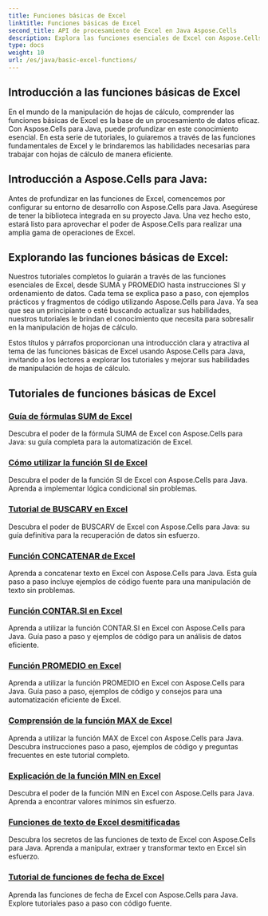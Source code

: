 ```yaml
---
title: Funciones básicas de Excel
linktitle: Funciones básicas de Excel
second_title: API de procesamiento de Excel en Java Aspose.Cells
description: Explora las funciones esenciales de Excel con Aspose.Cells para Java. Nuestros tutoriales cubren los conceptos básicos paso a paso. Comienza a manipular hojas de cálculo
type: docs
weight: 10
url: /es/java/basic-excel-functions/
---
```

## Introducción a las funciones básicas de Excel

En el mundo de la manipulación de hojas de cálculo, comprender las funciones básicas de Excel es la base de un procesamiento de datos eficaz. Con Aspose.Cells para Java, puede profundizar en este conocimiento esencial. En esta serie de tutoriales, lo guiaremos a través de las funciones fundamentales de Excel y le brindaremos las habilidades necesarias para trabajar con hojas de cálculo de manera eficiente.

## Introducción a Aspose.Cells para Java:

Antes de profundizar en las funciones de Excel, comencemos por configurar su entorno de desarrollo con Aspose.Cells para Java. Asegúrese de tener la biblioteca integrada en su proyecto Java. Una vez hecho esto, estará listo para aprovechar el poder de Aspose.Cells para realizar una amplia gama de operaciones de Excel.

## Explorando las funciones básicas de Excel:

Nuestros tutoriales completos lo guiarán a través de las funciones esenciales de Excel, desde SUMA y PROMEDIO hasta instrucciones SI y ordenamiento de datos. Cada tema se explica paso a paso, con ejemplos prácticos y fragmentos de código utilizando Aspose.Cells para Java. Ya sea que sea un principiante o esté buscando actualizar sus habilidades, nuestros tutoriales le brindan el conocimiento que necesita para sobresalir en la manipulación de hojas de cálculo.

Estos títulos y párrafos proporcionan una introducción clara y atractiva al tema de las funciones básicas de Excel usando Aspose.Cells para Java, invitando a los lectores a explorar los tutoriales y mejorar sus habilidades de manipulación de hojas de cálculo.

## Tutoriales de funciones básicas de Excel
### [Guía de fórmulas SUM de Excel](./excel-sum-formula-guide/)
Descubra el poder de la fórmula SUMA de Excel con Aspose.Cells para Java: su guía completa para la automatización de Excel.
### [Cómo utilizar la función SI de Excel](./how-to-use-excel-if-function/)
Descubra el poder de la función SI de Excel con Aspose.Cells para Java. Aprenda a implementar lógica condicional sin problemas.
### [Tutorial de BUSCARV en Excel](./excel-vlookup-tutorial/)
Descubra el poder de BUSCARV de Excel con Aspose.Cells para Java: su guía definitiva para la recuperación de datos sin esfuerzo.
### [Función CONCATENAR de Excel](./excel-concatenate-function/)
Aprenda a concatenar texto en Excel con Aspose.Cells para Java. Esta guía paso a paso incluye ejemplos de código fuente para una manipulación de texto sin problemas.
### [Función CONTAR.SI en Excel](./countif-function-in-excel/)
Aprenda a utilizar la función CONTAR.SI en Excel con Aspose.Cells para Java. Guía paso a paso y ejemplos de código para un análisis de datos eficiente.
### [Función PROMEDIO en Excel](./average-function-in-excel/)
Aprenda a utilizar la función PROMEDIO en Excel con Aspose.Cells para Java. Guía paso a paso, ejemplos de código y consejos para una automatización eficiente de Excel.
### [Comprensión de la función MAX de Excel](./understanding-excel-max-function/)
Aprenda a utilizar la función MAX de Excel con Aspose.Cells para Java. Descubra instrucciones paso a paso, ejemplos de código y preguntas frecuentes en este tutorial completo.
### [Explicación de la función MIN en Excel](./min-function-in-excel-explained/)
Descubra el poder de la función MIN en Excel con Aspose.Cells para Java. Aprenda a encontrar valores mínimos sin esfuerzo.
### [Funciones de texto de Excel desmitificadas](./excel-text-functions-demystified/)
Descubra los secretos de las funciones de texto de Excel con Aspose.Cells para Java. Aprenda a manipular, extraer y transformar texto en Excel sin esfuerzo.
### [Tutorial de funciones de fecha de Excel](./excel-date-functions-tutorial/)
Aprenda las funciones de fecha de Excel con Aspose.Cells para Java. Explore tutoriales paso a paso con código fuente.